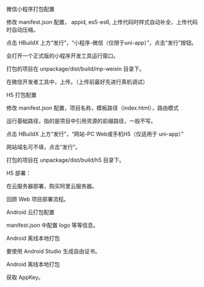 微信小程序打包配置

修改 manifest.json 配置， appid, es5-es6, 上传代码时样式自动补全，上传代码时自动压缩。

点击 HBuildX 上方“发行”，“小程序-微信（仅限于uni-app）”，点击“发行”按钮。

会打开一个正式版的小程序开发工具运行窗口。

打包的项目在 unpackage/dist/build/mp-weixin 目录下。

在微信开发者工具中，上传。（上传前最好先进行真机调试）



H5 打包配置

修改 manifest.json 配置，项目名称，模板路径（index.html），路由模式

运行基础路径，指的是项目中引用资源的前缀路径，一般不写。

点击 HBuildX 上方“发行”，“网站-PC Web或手机H5（仅适用于 uni-app）”

网站域名可不填，点击“发行”。

打包的项目在 unpackage/dist/build/h5 目录下。

H5 部署：

在云服务器部署，购买阿里云服务器。

回顾 Web 项目部署流程。



Android 云打包配置

manifest.json 中配置 logo 等等信息。



Android 离线本地打包

要使用 Android Studio 生成自由证书。



Android 离线本地打包

获取 AppKey。

